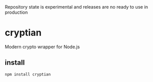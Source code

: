 
<aside class="notice">
Repository state is experimental and releases are no ready to use in production
</aside>

# cryptian

Modern crypto wrapper for Node.js

## install

```
npm install cryptian
```
